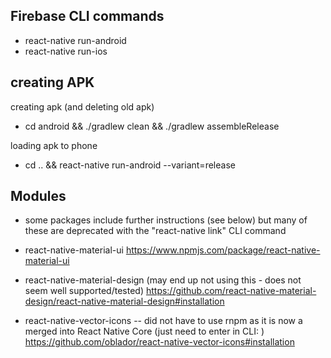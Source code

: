 ## Firebase CLI commands
- react-native run-android
- react-native run-ios

## creating APK
creating apk (and deleting old apk)
- cd android && ./gradlew clean && ./gradlew assembleRelease

loading apk to phone
- cd .. && react-native run-android --variant=release


## Modules
- some packages include further instructions (see below) but many of these are
deprecated with the "react-native link" CLI command

- react-native-material-ui
https://www.npmjs.com/package/react-native-material-ui

- react-native-material-design (may end up not using this - does not seem well supported/tested)
https://github.com/react-native-material-design/react-native-material-design#installation


- react-native-vector-icons
   -- did not have to use rnpm as it is now a merged into React Native Core
   (just need to enter in CLI: <react-native link>)
https://github.com/oblador/react-native-vector-icons#installation
